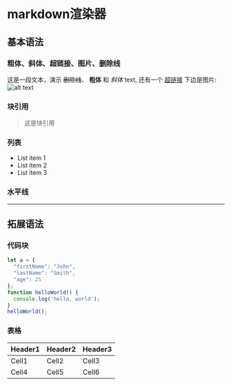 # markdown渲染器

## 基本语法

### 粗体、斜体、超链接、图片、删除线

这是一段文本，演示 ~~删除线~~、 **粗体** 和 *斜体* text, 还有一个 [超链接](http://example.com) 
下边是图片: 
![alt text](https://img2.baidu.com/it/u=4206823861,2043582464&fm=253&fmt=auto&app=120&f=JPEG?w=100&h=100)

### 块引用

> 这是块引用

### 列表

- List item 1
- List item 2
- List item 3

### 水平线

---

## 拓展语法

### 代码块
```javascript
let a = {
  "firstName": "John",
  "lastName": "Smith",
  "age": 25
};
function helloWorld() {
  console.log('hello, world');
}
helloWorld();
```
### 表格

| Header1 | Header2 | Header3 |
|---------|---------|---------|
| Cell1   | Cell2   | Cell3   |
| Cell4   | Cell5   | Cell6   |
